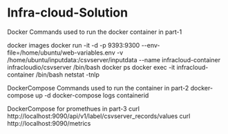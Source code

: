# Infra-cloud-Solution
Docker Commands used to run the docker container in part-1

docker images
docker run -it -d -p 9393:9300 --env-file=/home/ubuntu/web-variables.env -v /home/ubuntu/inputdata:/csvserver/inputdata --name infracloud-container infracloudio/csvserver /bin/bash
docker ps 
docker exec -it infracloud-container /bin/bash
netstat -tnlp


DockerCompose Commands used to run the container in part-2
docker-compose up -d
docker-compose logs containerid

DockerCompose for promethues in part-3
curl http://localhost:9090/api/v1/label/csvserver_records/values
curl http://localhost:9090/metrics

